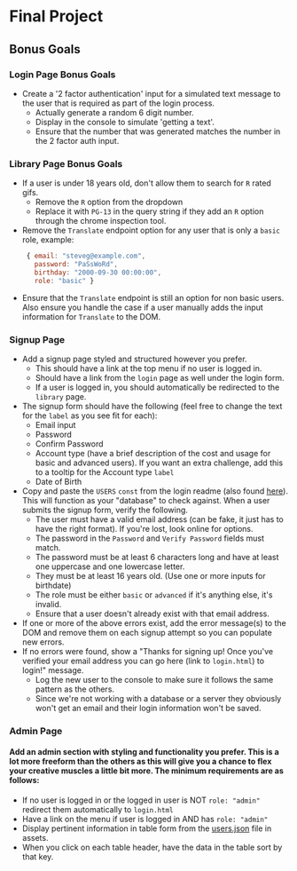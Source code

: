 # Final Project
## Bonus Goals

### Login Page Bonus Goals
* Create a '2 factor authentication' input for a simulated text message to the user that is required as part of the login process.
  * Actually generate a random 6 digit number.
  * Display in the console to simulate 'getting a text'.
  * Ensure that the number that was generated matches the number in the 2 factor auth input.

### Library Page Bonus Goals
* If a user is under 18 years old, don't allow them to search for `R` rated gifs. 
    * Remove the `R` option from the dropdown
    * Replace it with `PG-13` in the query string if they add an `R` option through the chrome inspection tool.
* Remove the `Translate` endpoint option for any user that is only a `basic` role, example: 
    ``` javascript
     { email: "steveg@example.com", 
       password: "PaSsWoRd", 
       birthday: "2000-09-30 00:00:00",
       role: "basic" } 
    ``` 
* Ensure that the `Translate` endpoint is still an option for non basic users. Also ensure you handle the case if a user manually adds the input information for `Translate` to the DOM.

### Signup Page
* Add a signup page styled and structured however you prefer. 
    * This should have a link at the top menu if no user is logged in.
    * Should have a link from the `login` page as well under the login form.
    * If a user is logged in, you should automatically be redirected to the `library` page.
* The signup form should have the following (feel free to change the text for the `label` as you see fit for each):
    * Email input
    * Password
    * Confirm Password
    * Account type (have a brief description of the cost and usage for basic and advanced users). If you want an extra challenge, add this to a tooltip for the Account type `label`
    * Date of Birth
* Copy and paste the `USERS` `const` from the login readme (also found [here](./assets/users.json)). This will function as your "database" to check against. When a user submits the signup form, verify the following.
    * The user must have a valid email address (can be fake, it just has to have the right format). If you're lost, look online for options.
    * The password in the `Password` and `Verify Password` fields must match.
    * The password must be at least 6 characters long and have at least one uppercase and one lowercase letter.
    * They must be at least 16 years old. (Use one or more inputs for birthdate)
    * The role must be either `basic` or `advanced` if it's anything else, it's invalid.
    * Ensure that a user doesn't already exist with that email address. 
* If one or more of the above errors exist, add the error message(s) to the DOM and remove them on each signup attempt so you can populate new errors.
* If no errors were found, show a "Thanks for signing up! Once you've verified your email address you can go here (link to `login.html`) to login!" message.
    * Log the new user to the console to make sure it follows the same pattern as the others.
    * Since we're not working with a database or a server they obviously won't get an email and their login information won't be saved. 

### Admin Page
#### Add an admin section with styling and functionality you prefer.  This is a lot more freeform than the others as this will give you a chance to flex your creative muscles a little bit more. The minimum requirements are as follows: 
* If no user is logged in or the logged in user is NOT `role: "admin"` redirect them automatically to `login.html`
* Have a link on the menu if user is logged in AND has `role: "admin"`
* Display pertinent information in table form from the [users.json](./assets/users.json) file in assets.
* When you click on each table header, have the data in the table sort by that key.